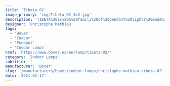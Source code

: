 ```yaml
---
title: 'Tibeta 02'
image_primary: 'img/Tibeta-02_3x3.jpg'
description: 'TIBETA%20is%20a%20family%20of%20pendant%20lights%20made%20of%20a%20spun%20aluminum%20body.%20It%20is%20available%20in%20three%20different%20sizes%20and%20shapes%20which%20can%20be%20used%20either%A0individually%20or%20in%20groups%20of%20three%20or%20more%20units%20according%20to%20client%u2019s%20needs.%20Tibeta%20includes%20a%20led%20module%20inside%2C%20which%20provides%20direct%20bottom%20light.'
designer: 'Christophe Mathieu'
tags:
  - 'Bover'
  - 'Indoor'
  - 'Pendant'
  - 'Indoor Lamps'
href: 'https://www.bover.es/en/lamp/tibeta-02/'
category: 'Indoor Lamps'
subtitle: ''
manufacturer: 'Bover'
slug: '/manufacturers/bover/indoor-lamps/christophe-mathieu-tibeta-02'
date: '2021-02-17'
---
```

